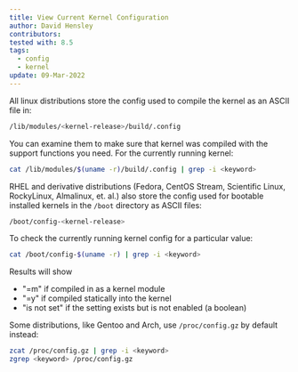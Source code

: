 ```yaml
---
title: View Current Kernel Configuration
author: David Hensley
contributors:
tested with: 8.5
tags:
  - config
  - kernel
update: 09-Mar-2022
---
```


All linux distributions store the config used to compile the kernel as an ASCII file in:
```bash
/lib/modules/<kernel-release>/build/.config
```
You can examine them to make sure that kernel was compiled with the support functions you need. 
For the currently running kernel:
```bash
cat /lib/modules/$(uname -r)/build/.config | grep -i <keyword>
```
RHEL and derivative distributions (Fedora, CentOS Stream, Scientific Linux, RockyLinux, Almalinux, et. al.) 
also store the config used for bootable installed kernels in the `/boot` directory as ASCII files:
```bash
/boot/config-<kernel-release>
```
To check the currently running kernel config for a particular value:
```bash
cat /boot/config-$(uname -r) | grep -i <keyword>
```
Results will show 
  - "=m" if compiled in as a kernel module
  - "=y" if compiled statically into the kernel
  - "is not set" if the setting exists but is not enabled (a boolean)

Some distributions, like Gentoo and Arch, use `/proc/config.gz` by default instead:
```bash
zcat /proc/config.gz | grep -i <keyword>
zgrep <keyword> /proc/config.gz
```
